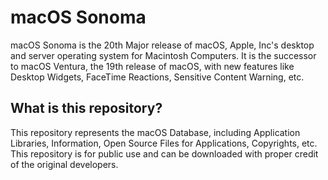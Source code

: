# macOS Sonoma
macOS Sonoma is the 20th Major release of macOS, Apple, Inc's desktop and server operating system for Macintosh Computers. It is the successor to macOS Ventura, the 19th release of macOS,
with new features like Desktop Widgets, FaceTime Reactions, Sensitive Content Warning, etc.

## What is this repository?
This repository represents the macOS Database, including Application Libraries, Information, Open Source Files for Applications, Copyrights, etc. This repository is for public use and can be downloaded with proper credit of the original developers. 
